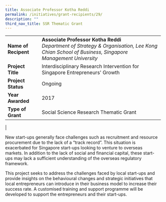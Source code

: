 ```yaml
---
title: Associate Professor Kotha Reddi
permalink: /initiatives/grant-recipients/29/
description: ""
third_nav_title: SSR Thematic Grant
---
```


|  |  |
|---|---|
| **Name of Recipent** | **Associate Professor Kotha Reddi**<br>_Department of Strategy & Organisation, Lee Kong Chian School of Business, Singapore Management University_ |
| **Project Title** | Interdisciplinary Research Intervention for Singapore Entrepreneurs' Growth |
| **Project Status** | Ongoing |
| **Year Awarded** | 2017 |
| **Type of Grant** | Social Science Research Thematic Grant|
|

New start-ups generally face challenges such as recruitment and resource procurement due to the lack of a “track record”. This situation is exacerbated for Singapore start-ups looking to venture to overseas markets. In addition to the lack of social and financial capital, these start-ups may lack a sufficient understanding of the overseas regulatory framework.

This project seeks to address the challenges faced by local start-ups and provide insights on the behavioural changes and strategic initiatives that local entrepreneurs can introduce in their business model to increase their success rate. A customised training and support programme will be developed to support the entrepreneurs and their start-ups.